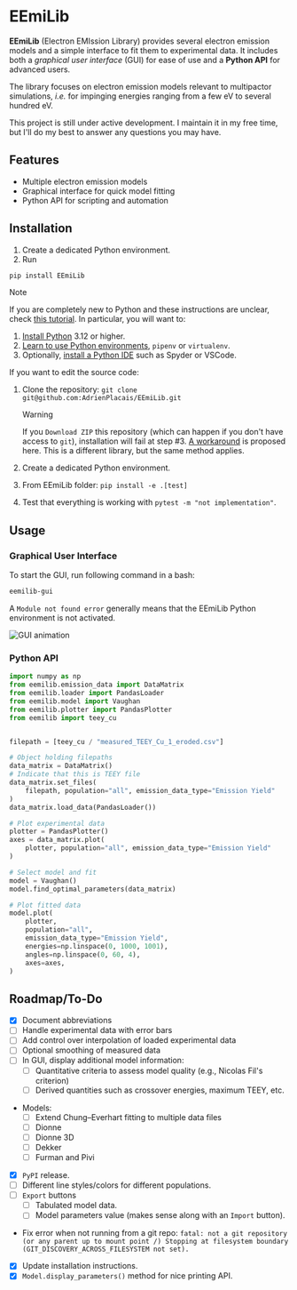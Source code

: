 # EEmiLib

**EEmiLib** (Electron EMIssion Library) provides several electron emission models and
a simple interface to fit them to experimental data.
It includes both a _graphical user interface_ (GUI) for ease of use and a
**Python API** for advanced users.

The library focuses on electron emission models relevant to multipactor simulations,
_i.e._ for impinging energies ranging from a few eV to several hundred eV.

This project is still under active development.
I maintain it in my free time, but I'll do my best to answer any questions you
may have.

## Features

- Multiple electron emission models
- Graphical interface for quick model fitting
- Python API for scripting and automation

## Installation

1. Create a dedicated Python environment.
2. Run

```bash
pip install EEmiLib
```

> [!NOTE]
> If you are completely new to Python and these instructions are unclear, check [this tutorial](https://python-guide.readthedocs.io/en/latest/).
> In particular, you will want to:
>
> 1. [Install Python](https://python-guide.readthedocs.io/en/latest/starting/installation/) 3.12 or higher.
> 2. [Learn to use Python environments](https://python-guide.readthedocs.io/en/latest/dev/virtualenvs/), `pipenv` or `virtualenv`.
> 3. Optionally, [install a Python IDE](https://python-guide.readthedocs.io/en/latest/dev/env/#ides)
>    such as Spyder or VSCode.

If you want to edit the source code:

1. Clone the repository: `git clone git@github.com:AdrienPlacais/EEmiLib.git`

   > [!WARNING]
   > If you `Download ZIP` this repository (which can happen if you don't have access to `git`), installation will fail at step #3.
   > [A workaround](https://lightwin.readthedocs.io/en/latest/manual/troubles/setuptools_error.html) is proposed here.
   > This is a different library, but the same method applies.

2. Create a dedicated Python environment.
3. From EEmiLib folder: `pip install -e .[test]`
4. Test that everything is working with `pytest -m "not implementation"`.

## Usage

### Graphical User Interface

To start the GUI, run following command in a bash:

```bash
eemilib-gui
```

A `Module not found error` generally means that the EEmiLib Python environment
is not activated.

![GUI animation](./docs/_static/animation.gif)

### Python API

```python
import numpy as np
from eemilib.emission_data import DataMatrix
from eemilib.loader import PandasLoader
from eemilib.model import Vaughan
from eemilib.plotter import PandasPlotter
from eemilib import teey_cu


filepath = [teey_cu / "measured_TEEY_Cu_1_eroded.csv"]

# Object holding filepaths
data_matrix = DataMatrix()
# Indicate that this is TEEY file
data_matrix.set_files(
    filepath, population="all", emission_data_type="Emission Yield"
)
data_matrix.load_data(PandasLoader())

# Plot experimental data
plotter = PandasPlotter()
axes = data_matrix.plot(
    plotter, population="all", emission_data_type="Emission Yield"
)

# Select model and fit
model = Vaughan()
model.find_optimal_parameters(data_matrix)

# Plot fitted data
model.plot(
    plotter,
    population="all",
    emission_data_type="Emission Yield",
    energies=np.linspace(0, 1000, 1001),
    angles=np.linspace(0, 60, 4),
    axes=axes,
)
```

## Roadmap/To-Do

- [x] Document abbreviations
- [ ] Handle experimental data with error bars
- [ ] Add control over interpolation of loaded experimental data
- [ ] Optional smoothing of measured data
- [ ] In GUI, display additional model information:
  - [ ] Quantitative criteria to assess model quality (e.g., Nicolas Fil's criterion)
  - [ ] Derived quantities such as crossover energies, maximum TEEY, etc.
- Models:
  - [ ] Extend Chung–Everhart fitting to multiple data files
  - [ ] Dionne
  - [ ] Dionne 3D
  - [ ] Dekker
  - [ ] Furman and Pivi
- [x] `PyPI` release.
- [ ] Different line styles/colors for different populations.
- [ ] `Export` buttons
  - [ ] Tabulated model data.
  - [ ] Model parameters value (makes sense along with an `Import` button).
- Fix error when not running from a git repo:
  `fatal: not a git repository (or any parent up to mount point /)
Stopping at filesystem boundary (GIT_DISCOVERY_ACROSS_FILESYSTEM not set).`
- [x] Update installation instructions.
- [x] `Model.display_parameters()` method for nice printing API.
